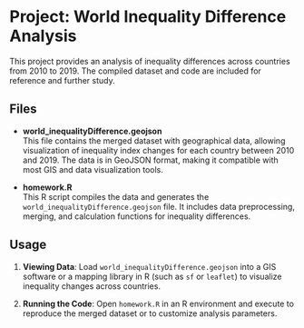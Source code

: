 # Project: World Inequality Difference Analysis

This project provides an analysis of inequality differences across countries from 2010 to 2019. The compiled dataset and code are included for reference and further study.

## Files

- **world_inequalityDifference.geojson**  
  This file contains the merged dataset with geographical data, allowing visualization of inequality index changes for each country between 2010 and 2019. The data is in GeoJSON format, making it compatible with most GIS and data visualization tools.

- **homework.R**  
  This R script compiles the data and generates the `world_inequalityDifference.geojson` file. It includes data preprocessing, merging, and calculation functions for inequality differences.

## Usage

1. **Viewing Data**: Load `world_inequalityDifference.geojson` into a GIS software or a mapping library in R (such as `sf` or `leaflet`) to visualize inequality changes across countries.

2. **Running the Code**: Open `homework.R` in an R environment and execute to reproduce the merged dataset or to customize analysis parameters.


